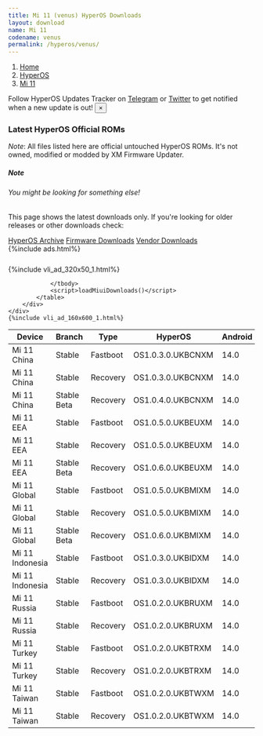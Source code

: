 ```yaml
---
title: Mi 11 (venus) HyperOS Downloads
layout: download
name: Mi 11
codename: venus
permalink: /hyperos/venus/
---
```

<nav aria-label="breadcrumb">
    <ol class="breadcrumb">
        <li class="breadcrumb-item"><a href="/">Home</a></li>
        <li class="breadcrumb-item"><a href="/hyperos/">HyperOS</a></li>
        <li class="breadcrumb-item active" aria-current="page"><a href="/hyperos/venus/">Mi 11</a></li>
    </ol>
</nav>
<div class="alert alert-primary alert-dismissible fade show" role="alert">
    Follow HyperOS Updates Tracker on <a href="https://t.me/MIUIUpdatesTracker" class="alert-link">Telegram</a>
     or <a href="https://twitter.com/MiFwUpdater" class="alert-link">Twitter</a> to get notified when a new update is out!
    <button type="button" class="close" data-dismiss="alert" aria-label="Close">
        <span aria-hidden="true">&times;</span>
    </button>
</div>

### Latest HyperOS Official ROMs
*Note*: All files listed here are official untouched HyperOS ROMs. It's not owned, modified or modded by XM Firmware Updater.
<div class="card">
  <div class="card-body">
    <h5 class="card-title">Note</h5>
    <h6 class="card-subtitle mb-2 text-muted">You might be looking for something else!</h6>
    <p class="card-text">This page shows the latest downloads only.
     If you're looking for older releases or other downloads check:</p>
    <a href="/archive/hyperos/venus/" class="card-link">HyperOS Archive</a>
    <a href="/firmware/venus/" class="card-link">Firmware Downloads</a>
    <a href="/vendor/venus/" class="card-link">Vendor Downloads</a>
  </div>
</div>
{%include ads.html%}
<div class="row justify-content-center">
    <div class="col-10">
        <div class="table-responsive-md" style="margin-top: 25px;">
            {%include vli_ad_320x50_1.html%}
            <table id="miui" class="display dt-responsive nowrap compact table table-striped table-hover table-sm">
                <thead class="thead-dark">
                    <tr>
                        <th data-ref="device">Device</th>
                        <th data-ref="branch">Branch</th>
                        <th data-ref="type">Type</th>
                        <th data-ref="miui">HyperOS</th>
                        <th data-ref="android">Android</th>
                        <th data-ref="size">Size</th>
                        <th data-ref="size">Date</th>
                        <th data-ref="link">Link</th>
                    </tr>
                </thead>
                <tbody>
                <tr><td>Mi 11 China</td><td>Stable</td><td>Fastboot</td><td>OS1.0.3.0.UKBCNXM</td><td>14.0</td><td>6.7 GB</td><td>2024-07-05</td><td><a href="/hyperos/venus/stable/OS1.0.3.0.UKBCNXM/">Download</a></td></tr>
<tr><td>Mi 11 China</td><td>Stable</td><td>Recovery</td><td>OS1.0.3.0.UKBCNXM</td><td>14.0</td><td>5.7 GB</td><td>2024-07-15</td><td><a href="/hyperos/venus/stable/OS1.0.3.0.UKBCNXM/">Download</a></td></tr>
<tr><td>Mi 11 China</td><td>Stable Beta</td><td>Recovery</td><td>OS1.0.4.0.UKBCNXM</td><td>14.0</td><td>5.7 GB</td><td>2024-08-27</td><td><a href="/hyperos/venus/stable beta/OS1.0.4.0.UKBCNXM/">Download</a></td></tr>
<tr><td>Mi 11 EEA</td><td>Stable</td><td>Fastboot</td><td>OS1.0.5.0.UKBEUXM</td><td>14.0</td><td>6.5 GB</td><td>2024-07-31</td><td><a href="/hyperos/venus/stable/OS1.0.5.0.UKBEUXM/">Download</a></td></tr>
<tr><td>Mi 11 EEA</td><td>Stable</td><td>Recovery</td><td>OS1.0.5.0.UKBEUXM</td><td>14.0</td><td>5.0 GB</td><td>2024-08-09</td><td><a href="/hyperos/venus/stable/OS1.0.5.0.UKBEUXM/">Download</a></td></tr>
<tr><td>Mi 11 EEA</td><td>Stable Beta</td><td>Recovery</td><td>OS1.0.6.0.UKBEUXM</td><td>14.0</td><td>5.0 GB</td><td>2024-08-27</td><td><a href="/hyperos/venus/stable beta/OS1.0.6.0.UKBEUXM/">Download</a></td></tr>
<tr><td>Mi 11 Global</td><td>Stable</td><td>Fastboot</td><td>OS1.0.5.0.UKBMIXM</td><td>14.0</td><td>6.5 GB</td><td>2024-07-31</td><td><a href="/hyperos/venus/stable/OS1.0.5.0.UKBMIXM/">Download</a></td></tr>
<tr><td>Mi 11 Global</td><td>Stable</td><td>Recovery</td><td>OS1.0.5.0.UKBMIXM</td><td>14.0</td><td>5.0 GB</td><td>2024-08-09</td><td><a href="/hyperos/venus/stable/OS1.0.5.0.UKBMIXM/">Download</a></td></tr>
<tr><td>Mi 11 Global</td><td>Stable Beta</td><td>Recovery</td><td>OS1.0.6.0.UKBMIXM</td><td>14.0</td><td>5.0 GB</td><td>2024-08-29</td><td><a href="/hyperos/venus/stable beta/OS1.0.6.0.UKBMIXM/">Download</a></td></tr>
<tr><td>Mi 11 Indonesia</td><td>Stable</td><td>Fastboot</td><td>OS1.0.3.0.UKBIDXM</td><td>14.0</td><td>6.2 GB</td><td>2024-08-16</td><td><a href="/hyperos/venus/stable/OS1.0.3.0.UKBIDXM/">Download</a></td></tr>
<tr><td>Mi 11 Indonesia</td><td>Stable</td><td>Recovery</td><td>OS1.0.3.0.UKBIDXM</td><td>14.0</td><td>5.0 GB</td><td>2024-08-27</td><td><a href="/hyperos/venus/stable/OS1.0.3.0.UKBIDXM/">Download</a></td></tr>
<tr><td>Mi 11 Russia</td><td>Stable</td><td>Fastboot</td><td>OS1.0.2.0.UKBRUXM</td><td>14.0</td><td>6.3 GB</td><td>2024-07-09</td><td><a href="/hyperos/venus/stable/OS1.0.2.0.UKBRUXM/">Download</a></td></tr>
<tr><td>Mi 11 Russia</td><td>Stable</td><td>Recovery</td><td>OS1.0.2.0.UKBRUXM</td><td>14.0</td><td>4.9 GB</td><td>2024-07-29</td><td><a href="/hyperos/venus/stable/OS1.0.2.0.UKBRUXM/">Download</a></td></tr>
<tr><td>Mi 11 Turkey</td><td>Stable</td><td>Fastboot</td><td>OS1.0.2.0.UKBTRXM</td><td>14.0</td><td>6.3 GB</td><td>2024-07-09</td><td><a href="/hyperos/venus/stable/OS1.0.2.0.UKBTRXM/">Download</a></td></tr>
<tr><td>Mi 11 Turkey</td><td>Stable</td><td>Recovery</td><td>OS1.0.2.0.UKBTRXM</td><td>14.0</td><td>5.0 GB</td><td>2024-07-29</td><td><a href="/hyperos/venus/stable/OS1.0.2.0.UKBTRXM/">Download</a></td></tr>
<tr><td>Mi 11 Taiwan</td><td>Stable</td><td>Fastboot</td><td>OS1.0.2.0.UKBTWXM</td><td>14.0</td><td>5.9 GB</td><td>2024-07-09</td><td><a href="/hyperos/venus/stable/OS1.0.2.0.UKBTWXM/">Download</a></td></tr>
<tr><td>Mi 11 Taiwan</td><td>Stable</td><td>Recovery</td><td>OS1.0.2.0.UKBTWXM</td><td>14.0</td><td>4.8 GB</td><td>2024-07-29</td><td><a href="/hyperos/venus/stable/OS1.0.2.0.UKBTWXM/">Download</a></td></tr>

                </tbody>
                <script>loadMiuiDownloads()</script>
            </table>
        </div>
    </div>
    {%include vli_ad_160x600_1.html%}
</div>
